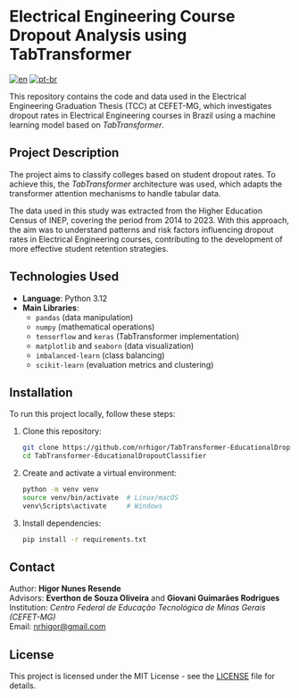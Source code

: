 # Electrical Engineering Course Dropout Analysis using TabTransformer
[![en](https://img.shields.io/badge/lang-en-red.svg)](https://github.com/nrhigor/TabTransformer-EducationalDropoutClassifier/blob/master/README.en.md)
[![pt-br](https://img.shields.io/badge/lang-pt--br-green.svg)](https://github.com/nrhigor/TabTransformer-EducationalDropoutClassifier/blob/master/README.md)

This repository contains the code and data used in the Electrical Engineering Graduation Thesis (TCC) at CEFET-MG, which investigates dropout rates in Electrical Engineering courses in Brazil using a machine learning model based on *TabTransformer*.

## Project Description

The project aims to classify colleges based on student dropout rates. To achieve this, the *TabTransformer* architecture was used, which adapts the transformer attention mechanisms to handle tabular data.

The data used in this study was extracted from the Higher Education Census of INEP, covering the period from 2014 to 2023. With this approach, the aim was to understand patterns and risk factors influencing dropout rates in Electrical Engineering courses, contributing to the development of more effective student retention strategies.

## Technologies Used

- **Language**: Python 3.12
- **Main Libraries**:
  - `pandas` (data manipulation)
  - `numpy` (mathematical operations)
  - `tensorflow` and `keras` (TabTransformer implementation)
  - `matplotlib` and `seaborn` (data visualization)
  - `imbalanced-learn` (class balancing)
  - `scikit-learn` (evaluation metrics and clustering)

## Installation

To run this project locally, follow these steps:

1. Clone this repository:
   ```bash
   git clone https://github.com/nrhigor/TabTransformer-EducationalDropoutClassifier.git
   cd TabTransformer-EducationalDropoutClassifier
   ```
2. Create and activate a virtual environment:
   ```bash
   python -m venv venv
   source venv/bin/activate  # Linux/macOS
   venv\Scripts\activate     # Windows
   ```
3. Install dependencies:
   ```bash
   pip install -r requirements.txt
   ```

## Contact

Author: **Higor Nunes Resende**  
Advisors: **Everthon de Souza Oliveira** and **Giovani Guimarães Rodrigues**   
Institution: *Centro Federal de Educação Tecnológica de Minas Gerais (CEFET-MG)*  
Email: [nrhigor@gmail.com](mailto:nrhigor@gmail.com)

## License

This project is licensed under the MIT License - see the [LICENSE](LICENSE) file for details.

